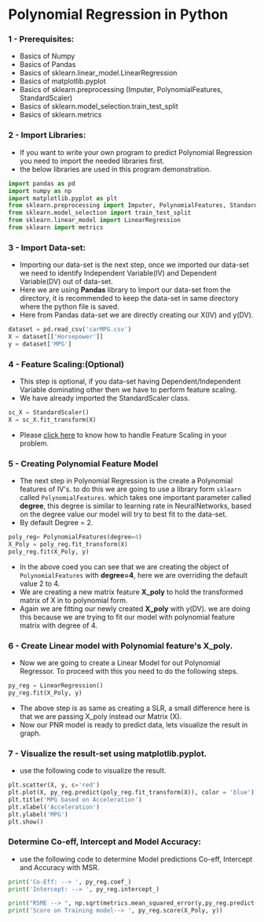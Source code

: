 # Polynomial Regression in Python

### 1 - Prerequisites:    
  - Basics of Numpy    
  - Basics of Pandas    
  - Basics of sklearn.linear_model.LinearRegression      
  - Basics of matplotlib.pyplot
  - Basics of sklearn.preprocessing (Imputer, PolynomialFeatures, StandardScaler)
  - Basics of sklearn.model_selection.train_test_split
  - Basics of sklearn.metrics

### 2 - Import Libraries:
- If you want to write your own program to predict Polynomial Regression you need to import the needed libraries first.
- the below libraries are used in this program demonstration.
```py
import pandas as pd
import numpy as np
import matplotlib.pyplot as plt
from sklearn.preprocessing import Imputer, PolynomialFeatures, StandardScaler
from sklearn.model_selection import train_test_split
from sklearn.linear_model import LinearRegression
from sklearn import metrics
```

### 3 - Import Data-set:
- Importing our data-set is the next step, once we imported our data-set we need to identify Independent Variable(IV) and Dependent Variable(DV) out of data-set.
- Here we are using **Pandas** library to Import our data-set from the directory, it is recommended to keep the data-set in same directory where the python file is saved.
- Here from Pandas data-set we are directly creating our X(IV) and y(DV).
```py
dataset = pd.read_csv('carMPG.csv')
X = dataset[['Horsepower']]
y = dataset['MPG']
```

### 4 - Feature Scaling:(Optional)
- This step is optional, if you data-set having Dependent/Independent Variable dominating other then we have to perform feature scaling.
- We have already imported the StandardScaler class.
```py
sc_X = StandardScaler()
X = sc_X.fit_transform(X)
``` 
- Please [click here](https://github.com/ManikandanJeyabal/Notes/tree/master/Python%20+%20Machine%20Learning%20+%20Deep%20Learning/Machine%20Learning%20The%20Complete%20Reference/2-Data%20Pre-Processing#4-feature-scaling) to know how to handle Feature Scaling in your problem.

### 5 - Creating Polynomial Feature Model
- The next step in Polynomial Regression is the create a Polynomial features of IV's. to do this we are going to use a library form ```sklearn``` called ```PolynomialFeatures```. which takes one important parameter called **degree**, this degree is similar to learning rate in NeuralNetworks, based on the degree value our model will try to best fit to the data-set. 
- By default Degree = 2.
```py
poly_reg= PolynomialFeatures(degree=4)
X_Poly = poly_reg.fit_transform(X)
poly_reg.fit(X_Poly, y)
```
- In the above coed you can see that we are creating the object of ```PolynomialFeatures``` with **degree=4**, here we are overriding the default value 2 to 4.
- We are creating a new matrix feature **X_poly** to hold the transformed matrix of X in to polynomial form.
- Again we are fitting our newly created **X_poly** with y(DV). we are doing this because we are trying to fit our model with polynomial feature matrix with degree of 4.

### 6 - Create Linear model with Polynomial feature's X_poly.
- Now we are going to create a Linear Model for out Polynomial Regressor. To proceed with this you need to do the following steps.
```py
py_reg = LinearRegression()
py_reg.fit(X_Poly, y)
```
- The above step is as same as creating a SLR, a small difference here is that we are passing X_poly instead our Matrix (X).
- Now our PNR model is ready to predict data, lets visualize the result in graph.


### 7 - Visualize the result-set using matplotlib.pyplot.
- use the following code to visualize the result.
```py
plt.scatter(X, y, c='red')
plt.plot(X, py_reg.predict(poly_reg.fit_transform(X)), color = 'blue')
plt.title('MPG based on Acceleration')
plt.xlabel('Acceleration')
plt.ylabel('MPG')
plt.show()
```

### Determine Co-eff, Intercept and Model Accuracy:
- use the following code to determine Model predictions Co-eff, Intercept and Accuracy with MSR.
```py
print('Co-Eff: --> ', py_reg.coef_) 
print('Intercept: --> ', py_reg.intercept_)

print("RSME --> ", np.sqrt(metrics.mean_squared_error(y,py_reg.predict(poly_reg.fit_transform(X)))))
print('Score on Training model--> ', py_reg.score(X_Poly, y))
```